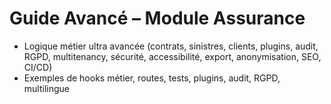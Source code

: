# Guide Avancé – Module Assurance

- Logique métier ultra avancée (contrats, sinistres, clients, plugins, audit, RGPD, multitenancy, sécurité, accessibilité, export, anonymisation, SEO, CI/CD)
- Exemples de hooks métier, routes, tests, plugins, audit, RGPD, multilingue
